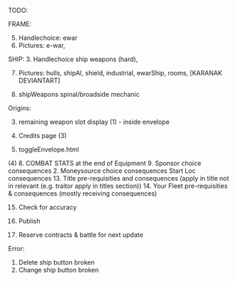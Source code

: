 TODO:

FRAME:

5. Handlechoice: ewar
6. Pictures: e-war,

SHIP: 3. Handlechoice ship weapons (hard),

7. Pictures: hulls, shipAI, shield, industrial, ewarShip, rooms, [KARANAK DEVIANTART]

8. shipWeapons spinal/broadside mechanic

Origins:

3. remaining weapon slot display (1) - inside envelope

4. Credits page (3)
5. toggleEnvelope.html

(4) 8. COMBAT STATS at the end of Equipment 9. Sponsor choice consequences 2. Moneysource choice consequences Start Loc consequences 13. Title pre-requisities and consequences (apply in title not in relevant (e.g. traitor apply in titles section)) 14. Your Fleet pre-requisities & consequences (mostly receiving consequences)

15. Check for accuracy

16. Publish

17. Reserve contracts & battle for next update

Error:

1. Delete ship button broken
2. Change ship button broken

